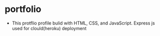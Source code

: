 # portfolio

* This protflio profile bulid with HTML, CSS, and JavaScript. Express js used for clould(heroku) deployment


